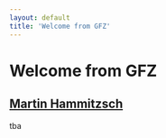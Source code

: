 ```yaml
---
layout: default
title: 'Welcome from GFZ'
---
```


# Welcome from GFZ

## [Martin Hammitzsch](../../speaker/3ZD3GB/)

tba